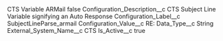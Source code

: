 <?xml version="1.0" encoding="UTF-8"?>
<CustomMetadata xmlns="http://soap.sforce.com/2006/04/metadata" xmlns:xsi="http://www.w3.org/2001/XMLSchema-instance" xmlns:xsd="http://www.w3.org/2001/XMLSchema">
    <label>CTS Variable ARMail</label>
    <protected>false</protected>
    <values>
        <field>Configuration_Description__c</field>
        <value xsi:type="xsd:string">CTS Subject Line Variable signifying an Auto Response</value>
    </values>
    <values>
        <field>Configuration_Label__c</field>
        <value xsi:type="xsd:string">SubjectLineParse_armail</value>
    </values>
    <values>
        <field>Configuration_Value__c</field>
        <value xsi:type="xsd:string">RE:</value>
    </values>
    <values>
        <field>Data_Type__c</field>
        <value xsi:type="xsd:string">String</value>
    </values>
    <values>
        <field>External_System_Name__c</field>
        <value xsi:type="xsd:string">CTS</value>
    </values>
    <values>
        <field>Is_Active__c</field>
        <value xsi:type="xsd:boolean">true</value>
    </values>
</CustomMetadata>
